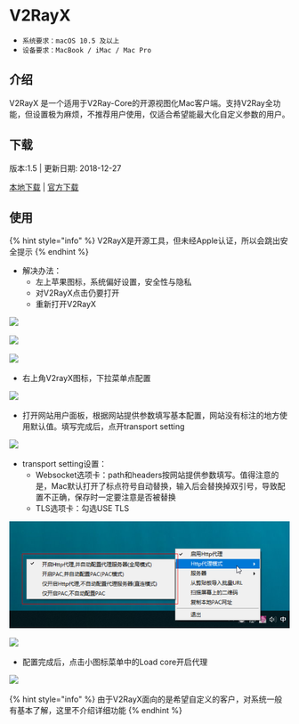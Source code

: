 # V2RayX

* `系统要求：macOS 10.5 及以上`
* `设备要求：MacBook / iMac / Mac Pro`

## 介绍

V2RayX 是一个适用于V2Ray-Core的开源视图化Mac客户端。支持V2Ray全功能，但设置极为麻烦，不推荐用户使用，仅适合希望能最大化自定义参数的用户。

## 下载

版本:1.5 \| 更新日期: 2018-12-27

[本地下载](https://xn--rut069fptl.club/dl.php?type=d&id=12) \| [官方下载](https://github.com/Cenmrev/V2RayX/releases/download/v1.5.0/V2RayX.app.zip)

## 使用

{% hint style="info" %}
V2RayX是开源工具，但未经Apple认证，所以会跳出安全提示
{% endhint %}

* 解决办法：
  * 左上苹果图标，系统偏好设置，安全性与隐私
  * 对V2RayX点击仍要打开
  * 重新打开V2RayX

![](../../.gitbook/assets/image-57.png)

![](../../.gitbook/assets/image-23.png)

![](../../.gitbook/assets/image-83.png)

* 右上角V2rayX图标，下拉菜单点配置

![](../../.gitbook/assets/image-58.png)

* 打开网站用户面板，根据网站提供参数填写基本配置，网站没有标注的地方使用默认值。填写完成后，点开transport setting

![](../../.gitbook/assets/image-31.png)

* transport setting设置：
  * Websocket选项卡：path和headers按网站提供参数填写。值得注意的是，Mac默认打开了标点符号自动替换，输入后会替换掉双引号，导致配置不正确，保存时一定要注意是否被替换
  * TLS选项卡：勾选USE TLS

![](../../.gitbook/assets/image%20%2815%29.png)

![](../../.gitbook/assets/image-36.png)

* 配置完成后，点击小图标菜单中的Load core开启代理

![](../../.gitbook/assets/image-77.png)

{% hint style="info" %}
由于V2RayX面向的是希望自定义的客户，对系统一般有基本了解，这里不介绍详细功能
{% endhint %}

